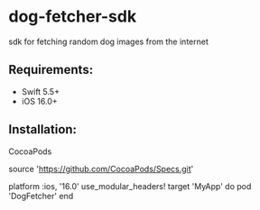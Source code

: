 # dog-fetcher-sdk
sdk for fetching random dog images from the internet


Requirements: 
---------------------------------------------
* Swift 5.5+
* iOS 16.0+


Installation:
---------------------------------------------
CocoaPods

source 'https://github.com/CocoaPods/Specs.git'

platform :ios, '16.0'
use_modular_headers!
target 'MyApp' do
  pod 'DogFetcher'
end
